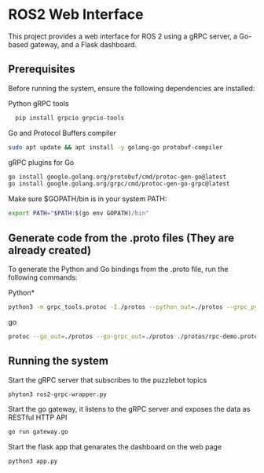 # ROS2 Web Interface

This project provides a web interface for ROS 2 using a gRPC server, a Go-based gateway, and a Flask dashboard.

## Prerequisites

Before running the system, ensure the following dependencies are installed:

Python gRPC tools

```bash
  pip install grpcio grpcio-tools
```

Go and Protocol Buffers compiler

```bash
sudo apt update && apt install -y golang-go protobuf-compiler
```

gRPC plugins for Go

```bash
go install google.golang.org/protobuf/cmd/protoc-gen-go@latest
go install google.golang.org/grpc/cmd/protoc-gen-go-grpc@latest
```

Make sure $GOPATH/bin is in your system PATH:

```bash
export PATH="$PATH:$(go env GOPATH)/bin"
```

## Generate code from the .proto files (They are already created)

To generate the Python and Go bindings from the .proto file, run the following commands:

Python*

```bash
python3 -m grpc_tools.protoc -I./protos --python_out=./protos --grpc_python_out=./protos ./protos/rpc-demo.proto
```

go

```bash
protoc --go_out=./protos --go-grpc_out=./protos ./protos/rpc-demo.proto
```

## Running the system

Start the gRPC server that subscribes to the puzzlebot topics
```bash
phyton3 ros2-grpc-wrapper.py
```

Start the go gateway, it listens to the gRPC server and exposes the data as RESTful HTTP API
```bash
go run gateway.go
```

Start the flask app that genarates the dashboard on the web page
```bash
python3 app.py
```
